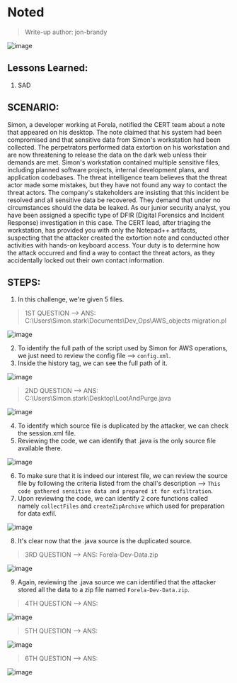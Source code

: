 # Noted
> Write-up author: jon-brandy

![image](https://github.com/jon-brandy/hackthebox/assets/70703371/9567cfe5-4323-4624-9df5-6caef66b4635)


## Lessons Learned:
1. SAD

## SCENARIO:

Simon, a developer working at Forela, notified the CERT team about a note that appeared on his desktop. 
The note claimed that his system had been compromised and that sensitive data from Simon's workstation had been collected. 
The perpetrators performed data extortion on his workstation and are now threatening to release the data on the dark web 
unless their demands are met. Simon's workstation contained multiple sensitive files, including planned software projects, 
internal development plans, and application codebases. The threat intelligence team believes that the threat actor made some mistakes, 
but they have not found any way to contact the threat actors. The company's stakeholders are insisting that this incident be resolved 
and all sensitive data be recovered. They demand that under no circumstances should the data be leaked. As our junior security analyst, 
you have been assigned a specific type of DFIR (Digital Forensics and Incident Response) investigation in this case. 
The CERT lead, after triaging the workstation, has provided you with only the Notepad++ artifacts, suspecting that the attacker 
created the extortion note and conducted other activities with hands-on keyboard access. Your duty is to determine how the 
attack occurred and find a way to contact the threat actors, as they accidentally locked out their own contact information.



## STEPS:
1. In this challenge, we're given 5 files.

> 1ST QUESTION --> ANS: C:\Users\Simon.stark\Documents\Dev_Ops\AWS_objects migration.pl

![image](https://github.com/jon-brandy/hackthebox/assets/70703371/0dd42171-8e8f-4eb3-98d8-e1620b706532)


2. To identify the full path of the script used by Simon for AWS operations, we just need to review the config file --> `config.xml`.
3. Inside the history tag, we can see the full path of it.

![image](https://github.com/jon-brandy/hackthebox/assets/70703371/920fdfe5-31e3-42f2-8e86-045b0cd1ed88)


> 2ND QUESTION --> ANS: C:\Users\Simon.stark\Desktop\LootAndPurge.java

![image](https://github.com/jon-brandy/hackthebox/assets/70703371/6e72cd7b-af06-46c8-8aee-6e8cf5cfad00)


4. To identify which source file is duplicated by the attacker, we can check the session.xml file.
5. Reviewing the code, we can identify that .java is the only source file available there.

![image](https://github.com/jon-brandy/hackthebox/assets/70703371/b1463f7c-eff1-4872-bc53-4ed9d4668853)


6. To make sure that it is indeed our interest file, we can review the source file by following the criteria listed from the chall's description --> `This code gathered sensitive data and prepared it for exfiltration`.
7. Upon reviewing the code, we can identify 2 core functions called namely `collectFiles` and `createZipArchive` which used for preparation for data exfil.

![image](https://github.com/jon-brandy/hackthebox/assets/70703371/16999e12-e3f3-4066-b1d4-380efb3e8da2)

8. It's clear now that the .java source is the duplicated source.

> 3RD QUESTION --> ANS: Forela-Dev-Data.zip

![image](https://github.com/jon-brandy/hackthebox/assets/70703371/76baed27-5a96-4eb6-8093-ad24d3619087)


9. Again, reviewing the .java source we can identified that the attacker stored all the data to a zip file named `Forela-Dev-Data.zip`.

> 4TH QUESTION --> ANS:

![image](https://github.com/jon-brandy/hackthebox/assets/70703371/bd00c2c7-e6b0-4f78-a74b-4c199619ae05)


> 5TH QUESTION --> ANS:

![image](https://github.com/jon-brandy/hackthebox/assets/70703371/31c92200-39fa-4364-9b93-cc2e26475e9f)


> 6TH QUESTION --> ANS:

![image](https://github.com/jon-brandy/hackthebox/assets/70703371/9d21e480-8f5e-478d-973c-d5dcfd2ba636)


